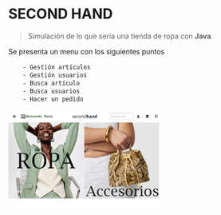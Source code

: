 # SECOND HAND
> Simulación de lo que sería una tienda de ropa con __Java__.
 
Se presenta un menu con los siguientes puntos

        - Gestión artículos
        - Gestión usuarios
        - Busca artículo
        - Busca usuarios
        - Hacer un pedido

<img src="./tiendaRopa.png" style="height: 60%; width:60%;"/>
